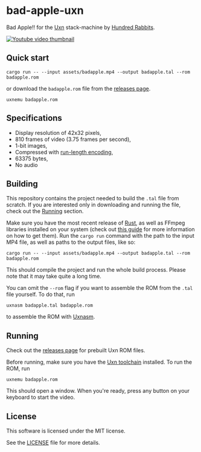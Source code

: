 # bad-apple-uxn

Bad Apple!! for the [Uxn](https://wiki.xxiivv.com/site/uxn.html) stack-machine by [Hundred Rabbits](https://github.com/hundredrabbits).

[![Youtube video thumbnail](https://img.youtube.com/vi/YfCyzwASzJ4/0.jpg)](https://www.youtube.com/watch?v=YfCyzwASzJ4)

## Quick start

```console
cargo run -- --input assets/badapple.mp4 --output badapple.tal --rom badapple.rom
```
or download the `badapple.rom` file from the [releases page](https://github.com/karolbelina/bad-apple-uxn/releases).
```console
uxnemu badapple.rom
```

## Specifications

- Display resolution of 42x32 pixels,
- 810 frames of video (3.75 frames per second),
- 1-bit images,
- Compressed with [run-length encoding](https://en.wikipedia.org/wiki/Run-length_encoding),
- 63375 bytes,
- No audio

## Building

This repository contains the project needed to build the `.tal` file from scratch. If you are interested only in downloading and running the file, check out the [Running](Running) section.

Make sure you have the most recent release of [Rust](https://www.rust-lang.org/), as well as FFmpeg libraries installed on your system (check out [this guide](https://github.com/zmwangx/rust-ffmpeg/wiki/Notes-on-building) for more information on how to get them). Run the `cargo run` command with the path to the input MP4 file, as well as paths to the output files, like so:
```console
cargo run -- --input assets/badapple.mp4 --output badapple.tal --rom badapple.rom
```
This should compile the project and run the whole build process. Please note that it may take quite a long time.

You can omit the `--rom` flag if you want to assemble the ROM from the `.tal` file yourself. To do that, run
```console
uxnasm badapple.tal badapple.rom
```
to assemble the ROM with [Uxnasm](https://git.sr.ht/~rabbits/uxn/tree/master/item/src/uxnasm.c).

## Running

Check out the [releases page](https://github.com/karolbelina/bad-apple-uxn/releases) for prebuilt Uxn ROM files.

Before running, make sure you have the [Uxn toolchain](https://git.sr.ht/~rabbits/uxn) installed. To run the ROM, run
```console
uxnemu badapple.rom
```
This should open a window. When you're ready, press any button on your keyboard to start the video.

## License

This software is licensed under the MIT license.

See the [LICENSE](LICENSE) file for more details.

